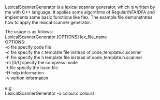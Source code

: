 LexicalScannerGenerator is a lexical scanner generator, which is written by me with C++ language. It applies some algorithms of Regular/NFA/DFA and implements some basic functions like flex. The example file demonstrates how to apply the lexical scanner generator.

The usage is as follows:<br>
LexicalScannerGenerator [OPTIONS] lex_file_name<br>
OPTIONS:<br>
-o file         specify code file<br>
-c file         specify the c template file instead of code_template.c.scanner<br>
-h file         specify the h template file instead of code_template.h.scanner<br>
-m [0/1]        specify the compress mode<br>
-t file         specify the trace file<br>
-H              help information<br>
-v              vertion information<br>
<br>
e.g:<br>
LexicalScannerGenerator -o colour.c colour.l <br>